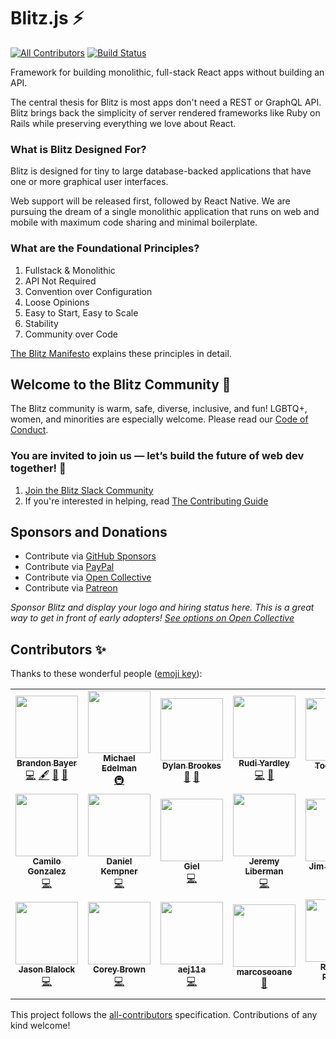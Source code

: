 # Blitz.js ⚡️

<!-- prettier-ignore-start -->
[![All Contributors](https://img.shields.io/badge/all_contributors-17-orange.svg?style=flat-square)](#contributors-)
[![Build Status](https://img.shields.io/endpoint.svg?url=https%3A%2F%2Factions-badge.atrox.dev%2Fblitz-js%2Fblitz%2Fbadge%3Fref%3Dcanary&style=flat-square)](https://actions-badge.atrox.dev/blitz-js/blitz/goto?ref=canary)
<!-- prettier-ignore-end -->

Framework for building monolithic, full-stack React apps without building an API.

The central thesis for Blitz is most apps don't need a REST or GraphQL API. Blitz brings back the simplicity of server rendered frameworks like Ruby on Rails while preserving everything we love about React.

### What is Blitz Designed For?

Blitz is designed for tiny to large database-backed applications that have one or more graphical user interfaces.

Web support will be released first, followed by React Native. We are pursuing the dream of a single monolithic application that runs on web and mobile with maximum code sharing and minimal boilerplate.

### What are the Foundational Principles?

1. Fullstack & Monolithic
2. API Not Required
3. Convention over Configuration
4. Loose Opinions
5. Easy to Start, Easy to Scale
6. Stability
7. Community over Code

[The Blitz Manifesto](https://github.com/blitz-js/blitz/blob/canary/MANIFESTO.md) explains these principles in detail.

## Welcome to the Blitz Community 👋

The Blitz community is warm, safe, diverse, inclusive, and fun! LGBTQ+, women, and minorities are especially welcome. Please read our [Code of Conduct](https://github.com/blitz-js/blitz/blob/canary/CODE_OF_CONDUCT.md).

### You are invited to join us — let’s build the future of web dev together! 🤝

1. [Join the Blitz Slack Community](https://slack.blitzjs.com)
2. If you're interested in helping, read [The Contributing Guide](CONTRIBUTING.md)

## Sponsors and Donations

- Contribute via [GitHub Sponsors](https://github.com/sponsors/blitz-js)
- Contribute via [PayPal](https://paypal.me/thebayers)
- Contribute via [Open Collective](https://opencollective.com/blitzjs)
- Contribute via [Patreon](https://patreon.com/flybayer)

_Sponsor Blitz and display your logo and hiring status here. This is a great way to get in front of early adopters! [See options on Open Collective](https://opencollective.com/blitzjs)_

## Contributors ✨

Thanks to these wonderful people ([emoji key](https://allcontributors.org/docs/en/emoji-key)):

<!-- ALL-CONTRIBUTORS-LIST:START - Do not remove or modify this section -->
<!-- prettier-ignore-start -->
<!-- markdownlint-disable -->
<table>
  <tr>
    <td align="center"><a href="https://twitter.com/flybayer"><img src="https://avatars3.githubusercontent.com/u/8813276?v=4" width="100px;" alt=""/><br /><sub><b>Brandon Bayer</b></sub></a><br /><a href="https://github.com/blitz-js/blitz/commits?author=flybayer" title="Code">💻</a> <a href="#content-flybayer" title="Content">🖋</a> <a href="#ideas-flybayer" title="Ideas, Planning, & Feedback">🤔</a> <a href="https://github.com/blitz-js/blitz/pulls?q=is%3Apr+reviewed-by%3Aflybayer" title="Reviewed Pull Requests">👀</a></td>
    <td align="center"><a href="https://fabulas.io"><img src="https://avatars1.githubusercontent.com/u/14793389?v=4" width="100px;" alt=""/><br /><sub><b>Michael Edelman </b></sub></a><br /><a href="#infra-medelman17" title="Infrastructure (Hosting, Build-Tools, etc)">🚇</a></td>
    <td align="center"><a href="https://merelinguist.me"><img src="https://avatars3.githubusercontent.com/u/24858006?v=4" width="100px;" alt=""/><br /><sub><b>Dylan Brookes</b></sub></a><br /><a href="#ideas-merelinguist" title="Ideas, Planning, & Feedback">🤔</a> <a href="https://github.com/blitz-js/blitz/pulls?q=is%3Apr+reviewed-by%3Amerelinguist" title="Reviewed Pull Requests">👀</a></td>
    <td align="center"><a href="https://medium.com/@ryardley"><img src="https://avatars0.githubusercontent.com/u/1256409?v=4" width="100px;" alt=""/><br /><sub><b>Rudi Yardley</b></sub></a><br /><a href="https://github.com/blitz-js/blitz/commits?author=ryardley" title="Code">💻</a> <a href="#ideas-ryardley" title="Ideas, Planning, & Feedback">🤔</a></td>
    <td align="center"><a href="http://www.geistinteractive.com"><img src="https://avatars2.githubusercontent.com/u/316792?v=4" width="100px;" alt=""/><br /><sub><b>Todd Geist</b></sub></a><br /><a href="#financial-toddgeist" title="Financial">💵</a></td>
    <td align="center"><a href="https://github.com/quirk0o"><img src="https://avatars3.githubusercontent.com/u/5123725?v=4" width="100px;" alt=""/><br /><sub><b>Beata Obrok</b></sub></a><br /><a href="https://github.com/blitz-js/blitz/commits?author=quirk0o" title="Code">💻</a></td>
    <td align="center"><a href="https://github.com/tsawan"><img src="https://avatars3.githubusercontent.com/u/3263082?v=4" width="100px;" alt=""/><br /><sub><b>Tahir Awan</b></sub></a><br /><a href="https://github.com/blitz-js/blitz/commits?author=tsawan" title="Code">💻</a></td>
  </tr>
  <tr>
    <td align="center"><a href="https://raluce.com"><img src="https://avatars1.githubusercontent.com/u/2454632?v=4" width="100px;" alt=""/><br /><sub><b>Camilo Gonzalez</b></sub></a><br /><a href="https://github.com/blitz-js/blitz/commits?author=camilo86" title="Code">💻</a></td>
    <td align="center"><a href="http://da.nielkempner.com"><img src="https://avatars3.githubusercontent.com/u/2532112?v=4" width="100px;" alt=""/><br /><sub><b>Daniel Kempner</b></sub></a><br /><a href="https://github.com/blitz-js/blitz/commits?author=dkempner" title="Code">💻</a></td>
    <td align="center"><a href="http://gielcobben.com"><img src="https://avatars0.githubusercontent.com/u/2663212?v=4" width="100px;" alt=""/><br /><sub><b>Giel</b></sub></a><br /><a href="https://github.com/blitz-js/blitz/commits?author=gielcobben" title="Code">💻</a></td>
    <td align="center"><a href="http://jeremyliberman.com/"><img src="https://avatars3.githubusercontent.com/u/2754163?v=4" width="100px;" alt=""/><br /><sub><b>Jeremy Liberman</b></sub></a><br /><a href="https://github.com/blitz-js/blitz/commits?author=MrLeebo" title="Code">💻</a></td>
    <td align="center"><a href="https://jimthedev.com"><img src="https://avatars0.githubusercontent.com/u/108938?v=4" width="100px;" alt=""/><br /><sub><b>Jim Cummins</b></sub></a><br /><a href="https://github.com/blitz-js/blitz/commits?author=jimthedev" title="Code">💻</a></td>
    <td align="center"><a href="http://kristinamatuska.com/"><img src="https://media-exp1.licdn.com/dms/image/C5603AQHVPAjV21gw9g/profile-displayphoto-shrink_200_200/0?e=1591228800&v=beta&t=0MlbmiYhNvGv1xjLD_fOhOFjVDZ7ltNwfGNeJ4DHedQ" width="100px;" alt=""/><br /><sub><b>Kristina Matuška</b></sub></a><br /><a href="#design" title="Design">🎨</a></td>
    <td align="center"><a href="http://robdrosenberg.com"><img src="https://avatars0.githubusercontent.com/u/20813991?v=4" width="100px;" alt=""/><br /><sub><b>Robert Rosenberg</b></sub></a><br /><a href="https://github.com/blitz-js/blitz/commits?author=robdrosenberg" title="Code">💻</a></td>
  </tr>
  <tr>
    <td align="center"><a href="https://github.com/jasonblalock"><img src="https://avatars0.githubusercontent.com/u/5899929?v=4" width="100px;" alt=""/><br /><sub><b>Jason Blalock</b></sub></a><br /><a href="https://github.com/blitz-js/blitz/commits?author=jasonblalock" title="Code">💻</a></td>
    <td align="center"><a href="https://corey-brown.com"><img src="https://avatars1.githubusercontent.com/u/12791148?v=4" width="100px;" alt=""/><br /><sub><b>Corey Brown</b></sub></a><br /><a href="https://github.com/blitz-js/blitz/commits?author=coreybrown89" title="Code">💻</a></td>
    <td align="center"><a href="https://github.com/aej11a"><img src="https://avatars2.githubusercontent.com/u/10066422?v=4" width="100px;" alt=""/><br /><sub><b>aej11a</b></sub></a><br /><a href="https://github.com/blitz-js/blitz/commits?author=aej11a" title="Code">💻</a></td>
    <td align="center"><a href="https://github.com/marcoseoane"><img src="https://avatars0.githubusercontent.com/u/28088807?v=4" width="100px;" alt=""/><br /><sub><b>marcoseoane</b></sub></a><br /><a href="#ideas-marcoseoane" title="Ideas, Planning, & Feedback">🤔</a></td>
    <td align="center"><a href="https://github.com/rishabhpoddar"><img src="https://avatars2.githubusercontent.com/u/2976287?v=4" width="100px;" alt=""/><br /><sub><b>Rishabh Poddar</b></sub></a><br /><a href="#ideas-rishabhpoddar" title="Ideas, Planning, & Feedback">🤔</a></td>
    <td align="center"><a href="https://github.com/aem"><img src="https://avatars0.githubusercontent.com/u/1909883?v=4" width="100px;" alt=""/><br /><sub><b>Adam Markon</b></sub></a><br /><a href="#ideas-aem" title="Ideas, Planning, & Feedback">🤔</a></td>
    <td align="center"><a href="https://github.com/lorenzorapetti"><img src="https://avatars1.githubusercontent.com/u/2632174?v=4" width="100px;" alt=""/><br /><sub><b>Lorenzo Rapetti</b></sub></a><br /><a href="https://github.com/blitz-js/blitz/commits?author=lorenzorapetti" title="Code">💻</a></td>
  </tr>
</table>

<!-- markdownlint-enable -->
<!-- prettier-ignore-end -->

<!-- ALL-CONTRIBUTORS-LIST:END -->

This project follows the [all-contributors](https://github.com/all-contributors/all-contributors) specification. Contributions of any kind welcome!
